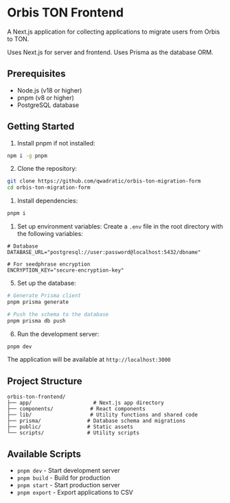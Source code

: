 # Orbis TON Frontend

A Next.js application for collecting applications to migrate users from Orbis to TON.

Uses Next.js for server and frontend.
Uses Prisma as the database ORM.

## Prerequisites

- Node.js (v18 or higher)
- pnpm (v8 or higher)
- PostgreSQL database

## Getting Started

1. Install pnpm if not installed:
```bash
npm i -g pnpm
```

2. Clone the repository:
```bash
git clone https://github.com/qwadratic/orbis-ton-migration-form
cd orbis-ton-migration-form
```

1. Install dependencies:
```bash
pnpm i
```

1. Set up environment variables:
Create a `.env` file in the root directory with the following variables:
```env
# Database
DATABASE_URL="postgresql://user:password@localhost:5432/dbname"

# For seedphrase encryption
ENCRYPTION_KEY="secure-encryption-key"
```

5. Set up the database:
```bash
# Generate Prisma client
pnpm prisma generate

# Push the schema to the database
pnpm prisma db push
```

6. Run the development server:
```bash
pnpm dev
```

The application will be available at `http://localhost:3000`

## Project Structure

```
orbis-ton-frontend/
├── app/                    # Next.js app directory
├── components/            # React components
├── lib/                   # Utility functions and shared code
├── prisma/               # Database schema and migrations
├── public/               # Static assets
└── scripts/              # Utility scripts
```

## Available Scripts

- `pnpm dev` - Start development server
- `pnpm build` - Build for production
- `pnpm start` - Start production server
- `pnpm export` - Export applications to CSV
